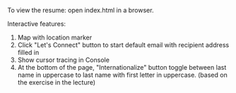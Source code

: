 To view the resume: open index.html in a browser.

Interactive features:
1. Map with location marker
2. Click "Let's Connect" button to start default email with recipient address filled in
3. Show cursor tracing in Console
4. At the bottom of the page, "Internationalize" button toggle between last name in uppercase to last name with first letter in uppercase. (based on the exercise in the lecture)
